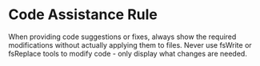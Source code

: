 # Code Assistance Rule
When providing code suggestions or fixes, always show the required modifications without actually applying them to files. 
Never use fsWrite or fsReplace tools to modify code - only display what changes are needed.
